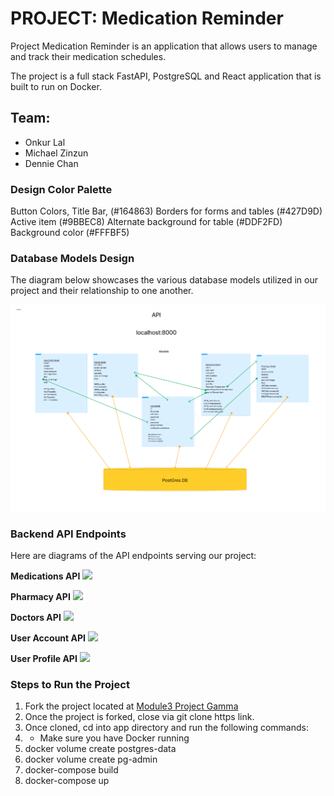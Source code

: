 # PROJECT: Medication Reminder

Project Medication Reminder is an application that allows users to manage and track their medication schedules.

The project is a full stack FastAPI, PostgreSQL and React application that is built to run on Docker.

## Team:

- Onkur Lal
- Michael Zinzun
- Dennie Chan

### Design Color Palette

Button Colors, Title Bar, (#164863)
Borders for forms and tables (#427D9D)
Active item (#9BBEC8)
Alternate background for table (#DDF2FD)
Background color (#FFFBF5)

### Database Models Design

The diagram below showcases the various database models utilized in our project and their relationship to one another.

![](docs/images/API-Design-web.png)

### Backend API Endpoints

Here are diagrams of the API endpoints serving our project:

**Medications API**
![](docs/images/Medications-endpoints-web.jpg)

**Pharmacy API**
![](docs/images/Pharmacy-endpoints-web.jpg)

**Doctors API**
![](docs/images/Doctors-endpoints-web.jpg)

**User Account API**
![](docs/images/user-account-endpoints-web.jpg)

**User Profile API**
![](docs/images/user-profile-endpoints-web.jpg)

### Steps to Run the Project

1. Fork the project located at [Module3 Project Gamma](https://gitlab.com/Onkurlal/module3-project-gamma)
2. Once the project is forked, close via git clone https link.
3. Once cloned, cd into app directory and run the following commands:
4. - Make sure you have Docker running
5. docker volume create postgres-data
6. docker volume create pg-admin
7. docker-compose build
8. docker-compose up
